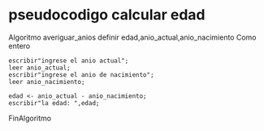 # pseudocodigo calcular edad
Algoritmo averiguar_anios
	definir edad,anio_actual,anio_nacimiento Como entero
	
	escribir"ingrese el anio actual";
	leer anio_actual;
	escribir"ingrese el anio de nacimiento";
	leer anio_nacimiento;
	
	edad <- anio_actual - anio_nacimiento;
	escribir"la edad: ",edad;
	
FinAlgoritmo

